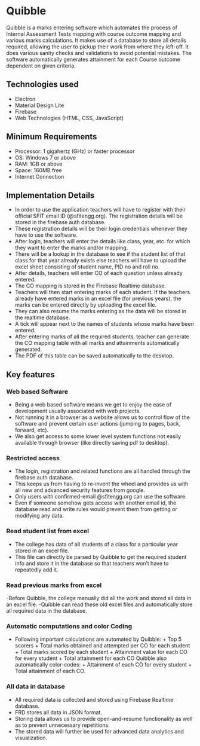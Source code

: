 # Quibble
Quibble is a marks entering software which automates the process of Internal Assessment Tests mapping with course outcome mapping and various marks calculations. It makes use of a database to store all details required, allowing the user to pickup their work from where they left-off. It does various sanity checks and validations to avoid potential mistakes. The software automatically generates attainment for each Course outcome dependent on given criteria.

## Technologies used
- Electron<br>
- Material Design Lite<br>
- Firebase<br>
- Web Technologies (HTML, CSS, JavaScript) <br>

## Minimum Requirements
- Processor: 1 gigahertz (GHz) or faster processor<br>
- OS: Windows 7 or above<br>
- RAM: 1GB or above<br>
- Space: 160MB free<br>
- Internet Connection<br>

## Implementation Details
- In order to use the application teachers will have to register with their official SFIT email ID (@sfitengg.org). The registration details will be stored in the firebase auth database.<br>
- These registration details will be their login credentials whenever they have to use the software.<br>
- After login, teachers will enter the details like class, year, etc. for which they want to enter the marks and/or mapping.<br>
- There will be a lookup in the database to see if the student list of that class for that year already exists else teachers will have to upload the excel sheet consisting of student name, PID no and roll no.<br>
- After details, teachers will enter CO of each question unless already entered.<br>
- The CO mapping is stored in the Firebase Realtime database.<br>
- Teachers will then start entering marks of each student. If the teachers already have entered marks in an excel file (for previous years), the marks can be entered directly by uploading the excel file.<br>
- They can also resume the marks entering as the data will be stored in the realtime database.<br>
- A tick will appear next to the names of students whose marks have been entered.<br>
- After entering marks of all the required students, teacher can generate the CO mapping table with all marks and attainments automatically generated.<br>
- The PDF of this table can be saved automatically to the desktop.<br>

## Key features

### Web based Software
- Being a web based software means we get to enjoy the ease of development usually associated with web projects.<br>
- Not running it in a browser as a website allows us to control flow of the software and prevent certain user actions (jumping to pages, back, forward, etc).<br>
- We also get access to some lower level system functions not easily available through browser (like directly saving pdf to desktop).<br>

### Restricted access
- The login, registration and related functions are all handled through the firebase auth database.<br>
- This keeps us from having to re-invent the wheel and provides us with all new and advanced security features from google.<br>
- Only users with confirmed-email @sfitengg.org can use the software.<br>
- Even if someone somehow gets access with another email id, the database read and write rules would prevent them from getting or modifying any data.<br>

### Read student list from excel
- The college has data of all students of a class for a particular year stored in an excel file.<br>
- This file can directly be parsed by Quibble to get the required student info and store it in the database so that teachers won’t have to repeatedly add it.<br>

### Read previous marks from excel
-Before Quibble, the college manually did all the work and stored all data in an excel file.
-Quibble can read these old excel files and automatically store all required data in the database.

### Automatic computations and color Coding
- Following important calculations are automated by Quibble: + Top 5 scorers + Total marks obtained and attempted per CO for each student + Total marks scored by each student + Attainment value for each CO for every student + Total attainment for each CO Quibble also automatically color-codes: + Attainment of each CO for every student + Total attainment of each CO.<br>

### All data in database
- All required data is collected and stored using Firebase Realtime database.<br>
- FRD stores all data in JSON format.<br>
- Storing data allows us to provide open-and-resume functionality as well as to prevent unnecessary repetitions.<br>
- The stored data will further be used for advanced data analytics and visualization.<br>
